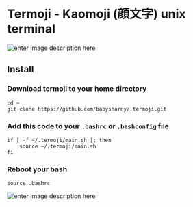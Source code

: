 # Termoji - Kaomoji (顔文字) unix terminal

![enter image description here](http://2.bp.blogspot.com/-b40dra507gM/UtE96uZDSxI/AAAAAAAAAi8/zbWH6PGSsR8/s1600/large.gif "termoji.png")

## Install

### Download termoji to your home directory
```
cd ~
git clone https://github.com/babysharny/.termoji.git
```

### Add this code to your `.bashrc` or `.bashconfig` file
```
if [ -f ~/.termoji/main.sh ]; then
    source ~/.termoji/main.sh
fi
```

### Reboot your bash
```
source .bashrc
```

![enter image description here](http://67.media.tumblr.com/tumblr_m9gg94AGku1rf29r9o1_500.gif)
